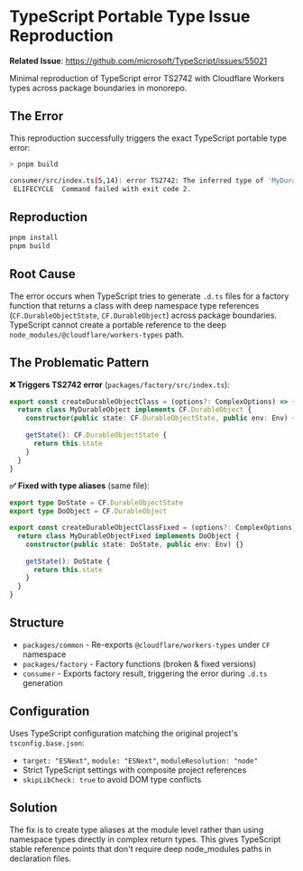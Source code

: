 # TypeScript Portable Type Issue Reproduction

**Related Issue**: https://github.com/microsoft/TypeScript/issues/55021

Minimal reproduction of TypeScript error TS2742 with Cloudflare Workers types across package boundaries in monorepo.

## The Error

This reproduction successfully triggers the exact TypeScript portable type error:

```bash
> pnpm build

consumer/src/index.ts(5,14): error TS2742: The inferred type of 'MyDurableObjectClass' cannot be named without a reference to '../../packages/common/node_modules/@cloudflare/workers-types'. This is likely not portable. A type annotation is necessary.
 ELIFECYCLE  Command failed with exit code 2.
```

## Reproduction

```bash
pnpm install
pnpm build
```

## Root Cause

The error occurs when TypeScript tries to generate `.d.ts` files for a factory function that returns a class with deep namespace type references (`CF.DurableObjectState`, `CF.DurableObject`) across package boundaries. TypeScript cannot create a portable reference to the deep `node_modules/@cloudflare/workers-types` path.

## The Problematic Pattern

**❌ Triggers TS2742 error** (`packages/factory/src/index.ts`):
```typescript
export const createDurableObjectClass = (options?: ComplexOptions) => {
  return class MyDurableObject implements CF.DurableObject {
    constructor(public state: CF.DurableObjectState, public env: Env) {}
    
    getState(): CF.DurableObjectState {
      return this.state
    }
  }
}
```

**✅ Fixed with type aliases** (same file):
```typescript
export type DoState = CF.DurableObjectState
export type DoObject = CF.DurableObject

export const createDurableObjectClassFixed = (options?: ComplexOptions) => {
  return class MyDurableObjectFixed implements DoObject {
    constructor(public state: DoState, public env: Env) {}
    
    getState(): DoState {
      return this.state
    }
  }
}
```

## Structure

- `packages/common` - Re-exports `@cloudflare/workers-types` under `CF` namespace
- `packages/factory` - Factory functions (broken & fixed versions)
- `consumer` - Exports factory result, triggering the error during `.d.ts` generation

## Configuration

Uses TypeScript configuration matching the original project's `tsconfig.base.json`:
- `target: "ESNext"`, `module: "ESNext"`, `moduleResolution: "node"`
- Strict TypeScript settings with composite project references
- `skipLibCheck: true` to avoid DOM type conflicts

## Solution

The fix is to create type aliases at the module level rather than using namespace types directly in complex return types. This gives TypeScript stable reference points that don't require deep node_modules paths in declaration files.